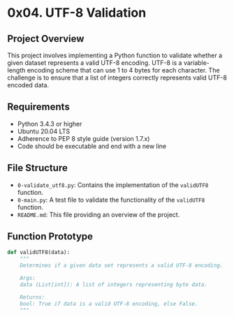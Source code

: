 # 0x04. UTF-8 Validation

## Project Overview

This project involves implementing a Python function to validate whether a given dataset represents a valid UTF-8 encoding. UTF-8 is a variable-length encoding scheme that can use 1 to 4 bytes for each character. The challenge is to ensure that a list of integers correctly represents valid UTF-8 encoded data.

## Requirements

- Python 3.4.3 or higher
- Ubuntu 20.04 LTS
- Adherence to PEP 8 style guide (version 1.7.x)
- Code should be executable and end with a new line

## File Structure

- `0-validate_utf8.py`: Contains the implementation of the `validUTF8` function.
- `0-main.py`: A test file to validate the functionality of the `validUTF8` function.
- `README.md`: This file providing an overview of the project.

## Function Prototype

```python
def validUTF8(data):
    """
    Determines if a given data set represents a valid UTF-8 encoding.

    Args:
    data (List[int]): A list of integers representing byte data.

    Returns:
    bool: True if data is a valid UTF-8 encoding, else False.
    """
